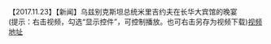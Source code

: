 【2017.11.23】【新闻】乌兹别克斯坦总统米里吉约夫在长华大宾馆的晚宴     
(提示：右击视频，勾选“显示控件”，可控制播放。也可右击另存为视频下载)[视频地址](https://video.h5.weibo.cn/1034:4366060695272950/4366060825886497)
